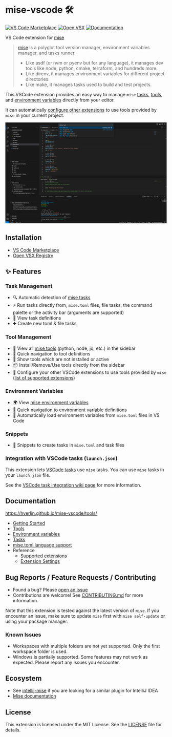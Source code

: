 # mise-vscode 🛠️

[![VS Code Marketplace](https://img.shields.io/visual-studio-marketplace/v/hverlin.mise-vscode)](https://marketplace.visualstudio.com/items?itemName=hverlin.mise-vscode)
[![Open VSX](https://img.shields.io/open-vsx/v/hverlin/mise-vscode)](https://open-vsx.org/extension/hverlin/mise-vscode)
[![Documentation](https://img.shields.io/badge/wiki-Documentation-blue)](https://hverlin.github.io/mise-vscode/)

VS Code extension for [mise](https://mise.jdx.dev/)

> [mise](https://mise.jdx.dev/) is a polyglot tool version manager, environment
> variables manager, and tasks runner.
>
> - Like asdf (or nvm or pyenv but for any language), it manages dev tools like
>   node, python, cmake, terraform, and hundreds more.
> - Like direnv, it manages environment variables for different project
>   directories.
> - Like make, it manages tasks used to build and test projects.

This VSCode extension provides an easy way to manage `mise`
[tasks](https://github.com/hverlin/mise-vscode/wiki/Tasks),
[tools](https://github.com/hverlin/mise-vscode/wiki/Tools), and
[environment variables](https://github.com/hverlin/mise-vscode/wiki/Environment-variables)
directly from your editor.

It can automatically
[configure other extensions](https://github.com/hverlin/mise-vscode/wiki/Supported-extensions)
to use tools provided by `mise` in your current project.

[![mise-extension.png](screenshots/mise-extension.png)](https://hverlin.github.io/mise-vscode/)

## Installation

- [VS Code Marketplace](https://marketplace.visualstudio.com/items?itemName=hverlin.mise-vscode)
- [Open VSX Registry](https://open-vsx.org/extension/hverlin/mise-vscode)

## ✨ Features

### Task Management

- 🔍 Automatic detection of [mise tasks](https://mise.jdx.dev/tasks/)
- ⚡ Run tasks directly from, `mise.toml` files, file tasks, the command palette
  or the activity bar (arguments are supported)
- 📝 View task definitions
- ➕ Create new toml & file tasks

### Tool Management

- 🧰 View all [mise tools](https://mise.jdx.dev/dev-tools/) (python, node, jq,
  etc.) in the sidebar
- 📍 Quick navigation to tool definitions
- 📱 Show tools which are not installed or active
- 📦 Install/Remove/Use tools directly from the sidebar
- 🔧 Configure your other VSCode extensions to use tools provided by `mise`
  ([list of supported extensions](https://hverlin.github.io/mise-vscode/reference/supported-extensions/))

### Environment Variables

- 🌍 View [mise environment variables](https://mise.jdx.dev/environments.html)
- 📍 Quick navigation to environment variable definitions
- 🔄 Automatically load environment variables from `mise.toml` files in VS Code

### Snippets

- 📝 Snippets to create tasks in `mise.toml` and task files

### Integration with VSCode tasks (`launch.json`)

This extension lets
[VSCode tasks](https://code.visualstudio.com/docs/editor/tasks) use `mise`
tasks. You can use `mise` tasks in your `launch.json` file.

See the
[VSCode task integration wiki page](https://hverlin.github.io/mise-vscode/tasks/#vscode-task-integration)
for more information.

## Documentation

https://hverlin.github.io/mise-vscode/tools/

- [Getting Started](https://hverlin.github.io/mise-vscode/getting-started/)
- [Tools](https://hverlin.github.io/mise-vscode/tools/)
- [Environment variables](https://hverlin.github.io/mise-vscode/environment-variables/)
- [Tasks](https://hverlin.github.io/mise-vscode/tasks/)
- [mise.toml language support](https://hverlin.github.io/mise-vscode/misetoml-language-support/)
- Reference
  - [Supported extensions](https://hverlin.github.io/mise-vscode/reference/supported-extensions/)
  - [Extension Settings](https://hverlin.github.io/mise-vscode/reference/settings/)

## Bug Reports / Feature Requests / Contributing

- Found a bug? Please
  [open an issue](https://github.com/hverlin/mise-vscode/issues)
- Contributions are welcome! See [CONTRIBUTING.md](CONTRIBUTING.md) for more
  information.

Note that this extension is tested against the latest version of `mise`. If you
encounter an issue, make sure to update `mise` first with `mise self-update` or
using your package manager.

### Known Issues

- Workspaces with multiple folders are not yet supported. Only the first
  workspace folder is used.
- Windows is partially supported. Some features may not work as expected. Please
  report any issues you encounter.

## Ecosystem

- See [intellij-mise](https://github.com/134130/intellij-mise) if you are
  looking for a similar plugin for IntelliJ IDEA
- [Mise documentation](https://mise.jdx.dev/)

## License

This extension is licensed under the MIT License. See the [LICENSE](LICENSE)
file for details.
